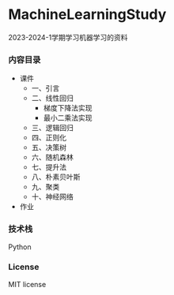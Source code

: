 # MachineLearningStudy

2023-2024-1学期学习机器学习的资料

### 内容目录

- 课件 
    - 一、引言
    - 二、线性回归
        - 梯度下降法实现
        - 最小二乘法实现
    - 三、逻辑回归
    - 四、正则化
    - 五、决策树
    - 六、随机森林
    - 七、提升法
    - 八、朴素贝叶斯
    - 九、聚类
    - 十、神经网络
- 作业

### 技术栈

Python

### License

MIT license
